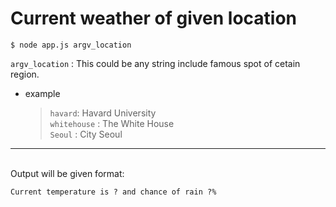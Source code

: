 # Current weather of given location

```
$ node app.js argv_location
```

`argv_location` : This could be any string include famous spot of cetain region.

- example
  > `havard`: Havard University  
  > `whitehouse` : The White House  
  > `Seoul` : City Seoul

---

<br/>
Output will be given format:

```
Current temperature is ? and chance of rain ?%
```
